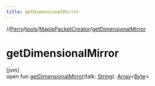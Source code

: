 ```yaml
---
title: getDimensionalMirror
---
```

//[Perry](../../../index.html)/[tools](../index.html)/[MaplePacketCreator](index.html)/[getDimensionalMirror](get-dimensional-mirror.html)



# getDimensionalMirror



[jvm]\
open fun [getDimensionalMirror](get-dimensional-mirror.html)(talk: [String](https://docs.oracle.com/javase/8/docs/api/java/lang/String.html)): [Array](https://kotlinlang.org/api/latest/jvm/stdlib/kotlin/-array/index.html)&lt;[Byte](https://kotlinlang.org/api/latest/jvm/stdlib/kotlin/-byte/index.html)&gt;





